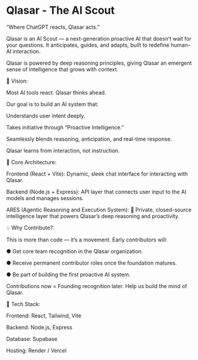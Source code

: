 # Qlasar - The AI Scout

“Where ChatGPT reacts, Qlasar acts.”

Qlasar is an AI Scout — a next-generation proactive AI that doesn’t wait for your questions.
It anticipates, guides, and adapts, built to redefine human–AI interaction.

Qlasar is powered by deep reasoning principles, giving Qlasar an emergent sense of intelligence that grows with context.

🚀 Vision:

Most AI tools react.
Qlasar thinks ahead.

Our goal is to build an AI system that:

Understands user intent deeply.

Takes initiative through “Proactive Intelligence.”

Seamlessly blends reasoning, anticipation, and real-time response.

Qlasar learns from interaction, not instruction.

🧠 Core Architecture:

Frontend (React + Vite): Dynamic, sleek chat interface for interacting with Qlasar.

Backend (Node.js + Express): API layer that connects user input to the AI models and manages sessions.

ARES (Agentic Reasoning and Execution System): 🧩 Private, closed-source intelligence layer that powers Qlasar’s deep reasoning and proactivity.

💡 Why Contribute?:

This is more than code — it’s a movement.
Early contributors will:

● Get core team recognition in the  Qlasar organization.

● Receive permanent contributor roles once the foundation matures.

● Be part of building the first proactive AI system.


Contributions now = Founding recognition later.
Help us build the mind of Qlasar.

🧩 Tech Stack:

Frontend: React, Tailwind, Vite

Backend: Node.js, Express

Database: Supabase

Hosting: Render / Vercel
